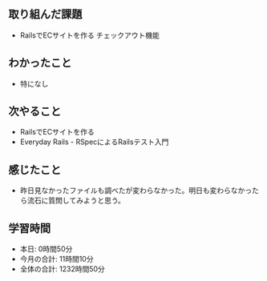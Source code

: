 ## 取り組んだ課題
- RailsでECサイトを作る チェックアウト機能
## わかったこと
- 特になし
## 次やること
- RailsでECサイトを作る
- Everyday Rails - RSpecによるRailsテスト入門
## 感じたこと
- 昨日見なかったファイルも調べたが変わらなかった。明日も変わらなかったら流石に質問してみようと思う。
## 学習時間
- 本日: 0時間50分
- 今月の合計: 11時間10分
- 全体の合計: 1232時間50分
